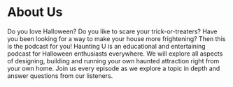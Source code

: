 # About Us

Do you love Halloween?  Do you like to scare your trick-or-treaters?  Have you been looking for a way to make your house more frightening?  Then this is the podcast for you! Haunting U is an educational and entertaining podcast for Halloween enthusiasts everywhere.  We will explore all aspects of designing, building and running your own haunted attraction right from your own home. Join us every episode as we explore a topic in depth and answer questions from our listeners.  
